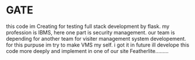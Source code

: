 # GATE

this code im Creating for testing full stack development by flask.
my profession is IBMS, here one part is security management.
our team is depending for another team for visiter management system developement.
for this purpuse im try to make VMS my self.
i got it in future ill develope this code more deeply and implement in one of our site
Featherlite.........
